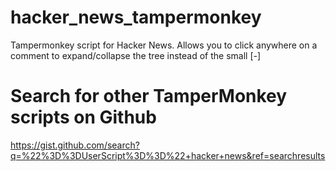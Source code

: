 # hacker_news_tampermonkey
Tampermonkey script for Hacker News.
Allows you to click anywhere on a comment to expand/collapse the tree instead of the small [-]


# Search for other TamperMonkey scripts on Github
https://gist.github.com/search?q=%22%3D%3DUserScript%3D%3D%22+hacker+news&ref=searchresults
